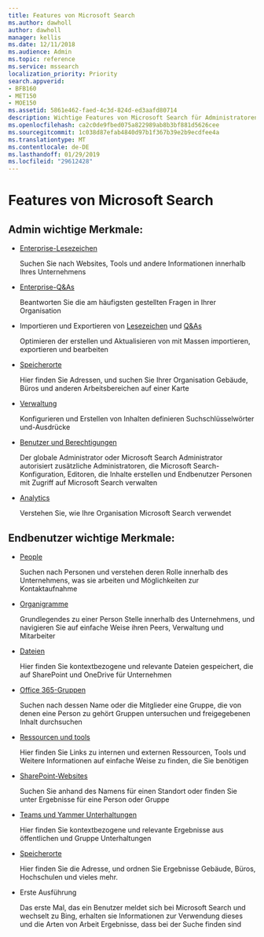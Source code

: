```yaml
---
title: Features von Microsoft Search
ms.author: dawholl
author: dawholl
manager: kellis
ms.date: 12/11/2018
ms.audience: Admin
ms.topic: reference
ms.service: mssearch
localization_priority: Priority
search.appverid:
- BFB160
- MET150
- MOE150
ms.assetid: 5861e462-faed-4c3d-824d-ed3aafd80714
description: Wichtige Features von Microsoft Search für Administratoren und Endbenutzer enthalten Textmarken, Q&As, und Management und Einblicke in die Daten
ms.openlocfilehash: ca2c0de9fbed075a822989ab8b3bf881d5626cee
ms.sourcegitcommit: 1c038d87efab4840d97b1f367b39e2b9ecdfee4a
ms.translationtype: MT
ms.contentlocale: de-DE
ms.lasthandoff: 01/29/2019
ms.locfileid: "29612428"
---
```

# <a name="features-of-microsoft-search"></a>Features von Microsoft Search

## <a name="key-admin-features-include"></a>Admin wichtige Merkmale:

- [Enterprise-Lesezeichen](create-and-manage-bookmarks.md)
    
    Suchen Sie nach Websites, Tools und andere Informationen innerhalb Ihres Unternehmens
    
- [Enterprise-Q&As](create-and-manage-qas.md)
    
    Beantworten Sie die am häufigsten gestellten Fragen in Ihrer Organisation
    
- Importieren und Exportieren von [Lesezeichen](bulk-create-bookmarks.md) und [Q&As](bulk-create-qas.md)
    
    Optimieren der erstellen und Aktualisieren von mit Massen importieren, exportieren und bearbeiten

- [Speicherorte](locations.md)
    
    Hier finden Sie Adressen, und suchen Sie Ihrer Organisation Gebäude, Büros und anderen Arbeitsbereichen auf einer Karte
    
- [Verwaltung](set-up-microsoft-search.md)
    
    Konfigurieren und Erstellen von Inhalten definieren Suchschlüsselwörter und-Ausdrücke
    
- [Benutzer und Berechtigungen](add-users.md)
    
    Der globale Administrator oder Microsoft Search Administrator autorisiert zusätzliche Administratoren, die Microsoft Search-Konfiguration, Editoren, die Inhalte erstellen und Endbenutzer Personen mit Zugriff auf Microsoft Search verwalten
    
- [Analytics](get-insights.md) 
    
    Verstehen Sie, wie Ihre Organisation Microsoft Search verwendet 
    
## <a name="key-end-user-features-include"></a>Endbenutzer wichtige Merkmale:

- [People](use/find-people-and-groups.md)
    
    Suchen nach Personen und verstehen deren Rolle innerhalb des Unternehmens, was sie arbeiten und Möglichkeiten zur Kontaktaufnahme
    
- [Organigramme](use/find-people-and-groups.md)
    
    Grundlegendes zu einer Person Stelle innerhalb des Unternehmens, und navigieren Sie auf einfache Weise ihren Peers, Verwaltung und Mitarbeiter
    
- [Dateien](use/find-files.md)
    
    Hier finden Sie kontextbezogene und relevante Dateien gespeichert, die auf SharePoint und OneDrive für Unternehmen
    
- [Office 365-Gruppen](use/find-people-and-groups.md)
    
    Suchen nach dessen Name oder die Mitglieder eine Gruppe, die von denen eine Person zu gehört Gruppen untersuchen und freigegebenen Inhalt durchsuchen
    
- [Ressourcen und tools](use/find-resources-tools-and-more.md)
    
    Hier finden Sie Links zu internen und externen Ressourcen, Tools und Weitere Informationen auf einfache Weise zu finden, die Sie benötigen
    
- [SharePoint-Websites](use/find-sharepoint-sites.md)
    
    Suchen Sie anhand des Namens für einen Standort oder finden Sie unter Ergebnisse für eine Person oder Gruppe
    
- [Teams und Yammer Unterhaltungen](use/find-conversations.md)
    
    Hier finden Sie kontextbezogene und relevante Ergebnisse aus öffentlichen und Gruppe Unterhaltungen

- [Speicherorte](use/find-locations.md)
    
    Hier finden Sie die Adresse, und ordnen Sie Ergebnisse Gebäude, Büros, Hochschulen und vieles mehr.
    
- Erste Ausführung
    
    Das erste Mal, das ein Benutzer meldet sich bei Microsoft Search und wechselt zu Bing, erhalten sie Informationen zur Verwendung dieses und die Arten von Arbeit Ergebnisse, dass bei der Suche finden sind